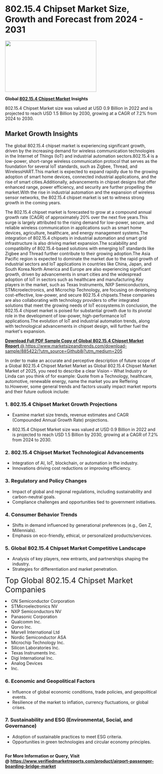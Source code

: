 <H1>802.15.4 Chipset Market Size, Growth and Forecast from 2024 - 2031</H1><img class="aligncenter size-medium wp-image-584254" src="https://thirdeyenews.in/wp-content/uploads/2024/09/Global-Market-Research-300x168.jpeg" alt="" width="300" height="168" /><p><strong>Global&nbsp;<a href="https://www.marketsizeandtrends.com/download-sample/885422/?utm_source=Github8j?utm_medium=205">802.15.4 Chipset Market</a> Insights</strong></p><p>802.15.4 Chipset Market size was valued at USD 0.9 Billion in 2022 and is projected to reach USD 1.5 Billion by 2030, growing at a CAGR of 7.2% from 2024 to 2030.</p><p><h2>Market Growth Insights</h2> <p>The global 802.15.4 chipset market is experiencing significant growth, driven by the increasing demand for wireless communication technologies in the Internet of Things (IoT) and industrial automation sectors.802.15.4 is a low-power, short-range wireless communication protocol that serves as the foundation for several IoT standards, such as Zigbee, Thread, and WirelessHART.This market is expected to expand rapidly due to the growing adoption of smart home devices, connected industrial applications, and the rise of smart cities.Additionally, advancements in chipset designs that offer enhanced range, power efficiency, and security are further propelling the market.With the rise in industrial automation and the expansion of wireless sensor networks, the 802.15.4 chipset market is set to witness strong growth in the coming years.</p> <p><a href="#"></a></p> <p>The 802.15.4 chipset market is forecasted to grow at a compound annual growth rate (CAGR) of approximately 20% over the next five years.This surge is largely attributed to the rising demand for low-power, secure, and reliable wireless communication in applications such as smart home devices, agriculture, healthcare, and energy management systems.The integration of 802.15.4 chipsets in industrial automation and smart grid infrastructure is also driving market expansion.The scalability and compatibility of 802.15.4-based solutions with emerging IoT standards like Zigbee and Thread further contribute to their growing adoption.The Asia Pacific region is expected to dominate the market due to the rapid growth of industrial sectors and IoT applications in countries like China, Japan, and South Korea.North America and Europe are also experiencing significant growth, driven by advancements in smart cities and the widespread adoption of IoT in sectors such as healthcare and manufacturing.Key players in the market, such as Texas Instruments, NXP Semiconductors, STMicroelectronics, and Microchip Technology, are focusing on developing cost-effective, low-power, and secure 802.15.4 chipsets.These companies are also collaborating with technology providers to offer integrated solutions that meet the growing needs of IoT ecosystems.In conclusion, the 802.15.4 chipset market is poised for substantial growth due to its pivotal role in the development of low-power, high-performance IoT applications.The evolution of IoT and industrial automation trends, along with technological advancements in chipset design, will further fuel the market's expansion.</p> <p><a href="#"></p><p><span class=""><strong>Download Full PDF Sample Copy of Global 802.15.4 Chipset Market Report</strong> @ <a href="https://www.marketsizeandtrends.com/download-sample/885422/?utm_source=Github8j?utm_medium=205" target="_blank">https://www.marketsizeandtrends.com/download-sample/885422/?utm_source=Github8j?utm_medium=205</a></span></p><p>In order to make an accurate and perceptive description of future scope of a Global&nbsp;802.15.4 Chipset Market Market as Global&nbsp;802.15.4 Chipset Market Market of 2025, you need to describe a clear Vision &ndash; What Industry or Linda can you think of for example: Quote from a Technology, healthcare, automotive, renewable energy, name the market you are Reffering to.However, some general trends and factors usually impact market reports and their future outlook include:</p><h3>1.&nbsp;<strong>802.15.4 Chipset Market Growth Projections</strong></h3><ul><li>Examine market size trends, revenue estimates and CAGR (Compounded Annual Growth Rate) projections.</li><li><p>802.15.4 Chipset Market size was valued at USD 0.9 Billion in 2022 and is projected to reach USD 1.5 Billion by 2030, growing at a CAGR of 7.2% from 2024 to 2030.</p></li></ul><h3>2.&nbsp;<strong>802.15.4 Chipset Market Technological Advancements</strong></h3><ul><li>Integration of AI, IoT, blockchain, or automation in the industry.</li><li>Innovations driving cost reductions or improving efficiency.</li></ul><h3>3.&nbsp;<strong>Regulatory and Policy Changes</strong></h3><ul><li>Impact of global and regional regulations, including sustainability and carbon-neutral goals.</li><li>Compliance challenges and opportunities tied to government initiatives.</li></ul><h3>4.&nbsp;<strong>Consumer Behavior Trends</strong></h3><ul><li>Shifts in demand influenced by generational preferences (e.g., Gen Z, Millennials).</li><li>Emphasis on eco-friendly, ethical, or personalized products/services.</li></ul><h3>5.&nbsp;<strong>Global 802.15.4 Chipset Market Competitive Landscape</strong></h3><ul><li>Analysis of key players, new entrants, and partnerships shaping the industry.</li><li>Strategies for differentiation and market penetration.</li></ul><p data-pm-slice="1 1 []"><span style="color: inherit; font-family: inherit; font-size: 25px;">Top Global 802.15.4 Chipset Market Companies</span></p><div class="" data-test-id=""><p><li>ON Semiconductor Corporation</li><li> STMicroelectronics NV</li><li> NXP Semiconductors NV</li><li> Panasonic Corporation</li><li> Qualcomm Inc.</li><li> Qorvo Inc.</li><li> Marvell International Ltd</li><li> Nordic Semiconductor ASA</li><li> Microchip Technology Inc.</li><li> Silicon Laboratories Inc.</li><li> Texas Instruments Inc.</li><li> Digi International Inc.</li><li> Analog Devices</li><li> Inc.</li></p></div><h3>6.&nbsp;<strong>Economic and Geopolitical Factors</strong></h3><ul><li>Influence of global economic conditions, trade policies, and geopolitical events.</li><li>Resilience of the market to inflation, currency fluctuations, or global crises.</li></ul><h3>7.&nbsp;<strong>Sustainability and ESG (Environmental, Social, and Governance)</strong></h3><ul><li>Adoption of sustainable practices to meet ESG criteria.</li><li>Opportunities in green technologies and circular economy principles.</li></ul><h2><strong style="font-size: 14px;">For More Information or Query, Visit @&nbsp;</strong><a style="background-color: #ffffff; font-size: 14px;" href="https://www.marketsizeandtrends.com/report/802-15-4-chipset-market/" target="_blank">https://www.verifiedmarketreports.com/product/airport-passenger-boarding-bridge-market</a></h2>